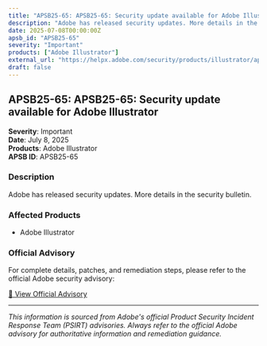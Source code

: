 ```yaml
---
title: "APSB25-65: APSB25-65: Security update available for Adobe Illustrator"
description: "Adobe has released security updates. More details in the security bulletin."
date: 2025-07-08T00:00:00Z
apsb_id: "APSB25-65"
severity: "Important"
products: ["Adobe Illustrator"]
external_url: "https://helpx.adobe.com/security/products/illustrator/apsb25-65.html"
draft: false
---
```


## APSB25-65: APSB25-65: Security update available for Adobe Illustrator

**Severity**: Important  
**Date**: July 8, 2025  
**Products**: Adobe Illustrator  
**APSB ID**: APSB25-65

### Description

Adobe has released security updates. More details in the security bulletin.

### Affected Products

- Adobe Illustrator


### Official Advisory

For complete details, patches, and remediation steps, please refer to the official Adobe security advisory:

[🔗 View Official Advisory](https://helpx.adobe.com/security/products/illustrator/apsb25-65.html)

---

*This information is sourced from Adobe's official Product Security Incident Response Team (PSIRT) advisories. Always refer to the official Adobe advisory for authoritative information and remediation guidance.*
